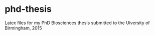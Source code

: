 # phd-thesis
Latex files for my PhD Biosciences thesis submitted to the Uiversity of Birmingham, 2015
